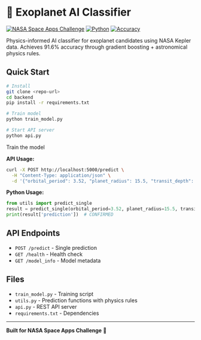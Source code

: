 # 🚀 Exoplanet AI Classifier

[![NASA Space Apps Challenge](https://img.shields.io/badge/NASA-Space%20Apps%20Challenge-blue)](https://www.spaceappschallenge.org/)
[![Python](https://img.shields.io/badge/Python-3.8+-blue.svg)](https://www.python.org/)
[![Accuracy](https://img.shields.io/badge/Accuracy-91.6%25-success)](metrics/metrics.json)

Physics-informed AI classifier for exoplanet candidates using NASA Kepler data. Achieves 91.6% accuracy through gradient boosting + astronomical physics rules.

## Quick Start

```bash
# Install
git clone <repo-url>
cd backend
pip install -r requirements.txt

# Train model
python train_model.py

# Start API server
python api.py
```
Train the model

**API Usage:**
```bash
curl -X POST http://localhost:5000/predict \
  -H "Content-Type: application/json" \
  -d '{"orbital_period": 3.52, "planet_radius": 15.5, "transit_depth": 0.014}'
```

**Python Usage:**
```python
from utils import predict_single
result = predict_single(orbital_period=3.52, planet_radius=15.5, transit_depth=0.014)
print(result['prediction'])  # CONFIRMED
```

## API Endpoints

- `POST /predict` - Single prediction
- `GET /health` - Health check
- `GET /model_info` - Model metadata

## Files

- `train_model.py` - Training script
- `utils.py` - Prediction functions with physics rules
- `api.py` - REST API server
- `requirements.txt` - Dependencies

---

**Built for NASA Space Apps Challenge** 🚀
